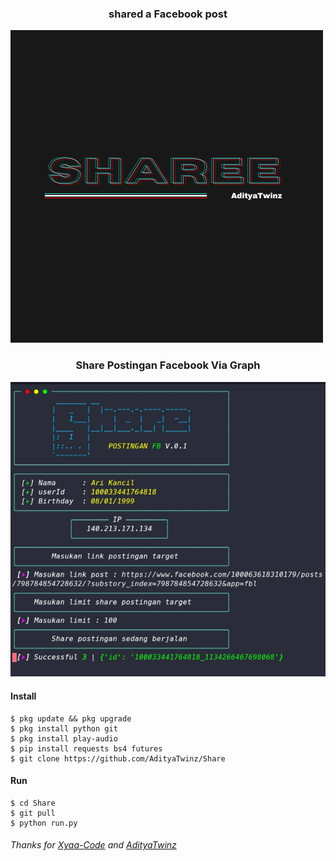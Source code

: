 <h3 align="center">shared a Facebook post </h3>

[![AdityaTwinz](https://github.com/AdityaTwinz/Share/blob/main/images/Logo%20Jalanan%20Glitch%20Hitam.png)](https://wa.me/+6283861183874?text=*Assalamualaikum%20Bang*)

<h3 align="center">Share Postingan Facebook Via Graph</h3>

[![AdityaTwinz](https://github.com/AdityaTwinz/Share/blob/main/images/IMG_20240103_142028.jpg)](https://wa.me/+6283861183874?text=*Assalamualaikum%20Bang*)

#### Install

```
$ pkg update && pkg upgrade
$ pkg install python git
$ pkg install play-audio
$ pip install requests bs4 futures
$ git clone https://github.com/AdityaTwinz/Share
```
#### Run

```
$ cd Share
$ git pull
$ python run.py
```


###### Thanks for [Xyaa-Code](https://github.com/Xyaa-Code) and [AdityaTwinz](https://github.com/AdityaTwinz)
